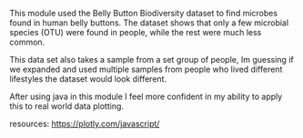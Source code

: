 This module used the Belly Button Biodiversity dataset to find microbes found in human belly buttons. The dataset shows that only a few microbial species (OTU) were found in people, while the rest were much less common.

This data set also takes a sample from a set group of people, Im guessing if we expanded and used multiple samples from people who lived different lifestyles the dataset would look different. 

After using java in this module I feel more confident in my ability to apply this to real world data plotting. 

resources: https://plotly.com/javascript/
